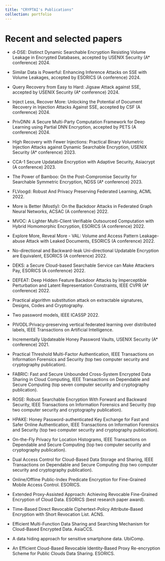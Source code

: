 ```yaml
---
title: "CRYPTAI's Publications"
collection: portfolio
---
```


Recent and selected papers
=====

- d-DSE: Distinct Dynamic Searchable Encryption Resisting Volume Leakage in Encrypted Databases, accepted by USENIX Security (A* conference) 2024.
- Similar Data is Powerful: Enhancing Inference Attacks on SSE with Volume Leakages, accepted by ESORICS (A conference) 2024. 
- Query Recovery from Easy to Hard: Jigsaw Attack against SSE, accepted by USENIX Security (A* conference) 2024. 
- Inject Less, Recover More: Unlocking the Potential of Document Recovery in Injection Attacks Against SSE, accepted by CSF (A conference) 2024. 
- PrivDNN: A Secure Multi-Party Computation Framework for Deep Learning using Partial DNN Encryption, accepted by PETS (A conference) 2024. 
- High Recovery with Fewer Injections: Practical Binary Volumetric Injection Attacks against Dynamic Searchable Encryption, USENIX Security (A* conference) 2023.
- CCA-1 Secure Updatable Encryption with Adaptive Security, Asiacrypt (A conference) 2023. 
- The Power of Bamboo: On the Post-Compromise Security for Searchable Symmetric Encryption, NDSS (A* conference) 2023. 
- FLVoogd: Robust And Privacy Preserving Federated Learning, ACML 2022. 
- More is Better (Mostly): On the Backdoor Attacks in Federated Graph Neural Networks, ACSAC (A conference) 2022. 
- MVOC: A Lighter Multi-Client Verifiable Outsourced Computation with Hybrid Homomorphic Encryption, ESORICS (A conference) 2022. 
- Explore More, Reveal More - VAL: Volume and Access Pattern Leakage-abuse Attack with Leaked Documents, ESORICS (A conference) 2022.
- No-directional and Backward-leak Uni-directional Updatable Encryption are Equivalent, ESORICS (A conference) 2022.
- DEKS: a Secure Cloud-based Searchable Service can Make Attackers Pay, ESORICS (A conference) 2022.
- DEFEAT: Deep Hidden Feature Backdoor Attacks by Imperceptible Perturbation and Latent Representation Constraints, IEEE CVPR (A* conference) 2022.
- Practical algorithm substitution attack on extractable signatures, Designs, Codes and Cryptography.
- Two password models, IEEE ICASSP 2022.
- PIVODL:Privacy-preserving vertical federated learning over distributed labels, IEEE Transactions on Artificial Intelligence.
- Incrementally Updateable Honey Password Vaults, USENIX Security (A* conference) 2021.
- Practical Threshold Multi-Factor Authentication, IEEE Transactions on Information Forensics and Security (top two computer security and cryptography publication).
- FABRIC: Fast and Secure Unbounded Cross-System Encrypted Data Sharing in Cloud Computing, IEEE Transactions on Dependable and Secure Computing (top seven computer security and cryptography publication).
- ROSE: Robust Searchable Encryption With Forward and Backward Security, IEEE Transactions on Information Forensics and Security (top two computer security and cryptography publication).
- HPAKE: Honey Password-authenticated Key Exchange for Fast and Safer Online Authentication, IEEE Transactions on Information Forensics and Security (top two computer security and cryptography publication).
- On-the-Fly Privacy for Location Histograms, IEEE Transactions on Dependable and Secure Computing (top two computer security and cryptography publication).
- Dual Access Control for Cloud-Based Data Storage and Sharing, IEEE Transactions on Dependable and Secure Computing (top two computer security and cryptography publication). 

- Online/Offline Public-Index Predicate Encryption for Fine-Grained Mobile Access Control. ESORICS.
- Extended Proxy-Assisted Approach: Achieving Revocable Fine-Grained Encryption of Cloud Data. ESORICS (best research paper award).
- Time-Based Direct Revocable Ciphertext-Policy Attribute-Based Encryption with Short Revocation List. ACNS.
- Efficient Multi-Function Data Sharing and Searching Mechanism for Cloud-Based Encrypted Data. AsiaCCS.
- A data hiding approach for sensitive smartphone data. UbiComp. 
- An Efficient Cloud-Based Revocable Identity-Based Proxy Re-encryption Scheme for Public Clouds Data Sharing. ESORICS.
